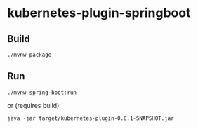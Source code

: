 # kubernetes-plugin-springboot

## Build
```shell
./mvnw package
```

## Run
```shell
./mvnw spring-boot:run
```
or (requires build):
```shell
java -jar target/kubernetes-plugin-0.0.1-SNAPSHOT.jar
```

